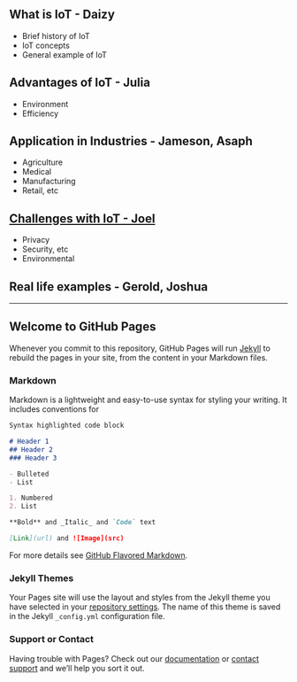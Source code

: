 ## What is IoT - Daizy
- Brief history of IoT
- IoT concepts
- General example of IoT
## Advantages of IoT - Julia
- Environment
- Efficiency
## Application in Industries - Jameson, Asaph
- Agriculture
- Medical
- Manufacturing
- Retail, etc
## [Challenges with IoT - Joel](https://github.com/jechnology/mms142-groupe-2020/blob/main/Challenges.md)
- Privacy
- Security, etc
- Environmental
## Real life examples - Gerold, Joshua



-----------------------------------------------------------------------------


## Welcome to GitHub Pages

Whenever you commit to this repository, GitHub Pages will run [Jekyll](https://jekyllrb.com/) to rebuild the pages in your site, from the content in your Markdown files.

### Markdown

Markdown is a lightweight and easy-to-use syntax for styling your writing. It includes conventions for

```markdown
Syntax highlighted code block

# Header 1
## Header 2
### Header 3

- Bulleted
- List

1. Numbered
2. List

**Bold** and _Italic_ and `Code` text

[Link](url) and ![Image](src)
```

For more details see [GitHub Flavored Markdown](https://guides.github.com/features/mastering-markdown/).

### Jekyll Themes

Your Pages site will use the layout and styles from the Jekyll theme you have selected in your [repository settings](https://github.com/joeldoctor47/hello-world/settings). The name of this theme is saved in the Jekyll `_config.yml` configuration file.

### Support or Contact

Having trouble with Pages? Check out our [documentation](https://docs.github.com/categories/github-pages-basics/) or [contact support](https://github.com/contact) and we’ll help you sort it out.
